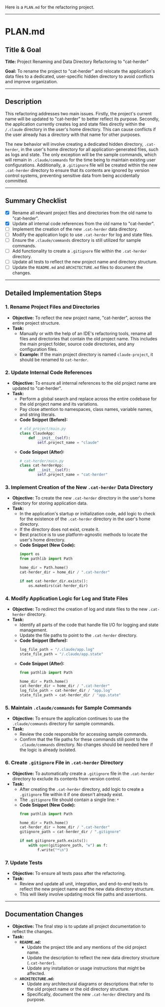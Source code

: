 Here is a `PLAN.md` for the refactoring project.

---

# PLAN.md

## **Title & Goal**

**Title:** Project Renaming and Data Directory Refactoring to "cat-herder"

**Goal:** To rename the project to "cat-herder" and relocate the application's data files to a dedicated, user-specific hidden directory to avoid conflicts and improve organization.

---

## **Description**

This refactoring addresses two main issues. Firstly, the project's current name will be updated to "cat-herder" to better reflect its purpose. Secondly, the application currently creates log and state files directly within the `/.claude` directory in the user's home directory. This can cause conflicts if the user already has a directory with that name for other purposes.

The new behavior will involve creating a dedicated hidden directory, `.cat-herder`, in the user's home directory for all application-generated files, such as logs and state. The only exception will be the sample commands, which will remain in `.claude/commands` for the time being to maintain existing user configurations. Additionally, a `.gitignore` file will be created within the new `.cat-herder` directory to ensure that its contents are ignored by version control systems, preventing sensitive data from being accidentally committed.

---

## **Summary Checklist**

- [x] Rename all relevant project files and directories from the old name to "cat-herder".
- [x] Update all internal code references from the old name to "cat-herder".
- [ ] Implement the creation of the new `.cat-herder` data directory.
- [ ] Modify the application logic to use `.cat-herder` for log and state files.
- [ ] Ensure the `.claude/commands` directory is still utilized for sample commands.
- [ ] Add functionality to create a `.gitignore` file within the `.cat-herder` directory.
- [ ] Update all tests to reflect the new project name and directory structure.
- [ ] Update the `README.md` and `ARCHITECTURE.md` files to document the changes.

---

## **Detailed Implementation Steps**

### **1. Rename Project Files and Directories**

*   **Objective:** To reflect the new project name, "cat-herder", across the entire project structure.
*   **Task:**
    *   Manually or with the help of an IDE's refactoring tools, rename all files and directories that contain the old project name. This includes the main project folder, source code directories, and any configuration files.
    *   **Example:** If the main project directory is named `claude-project`, it should be renamed to `cat-herder`.

### **2. Update Internal Code References**

*   **Objective:** To ensure all internal references to the old project name are updated to "cat-herder".
*   **Task:**
    *   Perform a global search and replace across the entire codebase for the old project name and its variations.
    *   Pay close attention to namespaces, class names, variable names, and string literals.
    *   **Code Snippet (Before):**
        ```python
        # old_project/main.py
        class ClaudeApp:
            def __init__(self):
                self.project_name = "claude"
        ```
    *   **Code Snippet (After):**
        ```python
        # cat-herder/main.py
        class cat-herderApp:
            def __init__(self):
                self.project_name = "cat-herder"
        ```

### **3. Implement Creation of the New `.cat-herder` Data Directory**

*   **Objective:** To create the new `.cat-herder` directory in the user's home directory for storing application data.
*   **Task:**
    *   In the application's startup or initialization code, add logic to check for the existence of the `.cat-herder` directory in the user's home directory.
    *   If the directory does not exist, create it.
    *   Best practice is to use platform-agnostic methods to locate the user's home directory.
    *   **Code Snippet (New Code):**
        ```python
        import os
        from pathlib import Path

        home_dir = Path.home()
        cat-herder_dir = home_dir / ".cat-herder"

        if not cat-herder_dir.exists():
            os.makedirs(cat-herder_dir)
        ```

### **4. Modify Application Logic for Log and State Files**

*   **Objective:** To redirect the creation of log and state files to the new `.cat-herder` directory.
*   **Task:**
    *   Identify all parts of the code that handle file I/O for logging and state management.
    *   Update the file paths to point to the `.cat-herder` directory.
    *   **Code Snippet (Before):**
        ```python
        log_file_path = "/.claude/app.log"
        state_file_path = "/.claude/app.state"
        ```
    *   **Code Snippet (After):**
        ```python
        from pathlib import Path

        home_dir = Path.home()
        cat-herder_dir = home_dir / ".cat-herder"
        log_file_path = cat-herder_dir / "app.log"
        state_file_path = cat-herder_dir / "app.state"
        ```

### **5. Maintain `.claude/commands` for Sample Commands**

*   **Objective:** To ensure the application continues to use the `.claude/commands` directory for sample commands.
*   **Task:**
    *   Review the code responsible for accessing sample commands.
    *   Confirm that the file paths for these commands still point to the `.claude/commands` directory. No changes should be needed here if the logic is already isolated.

### **6. Create `.gitignore` File in `.cat-herder` Directory**

*   **Objective:** To automatically create a `.gitignore` file in the `.cat-herder` directory to exclude its contents from version control.
*   **Task:**
    *   After creating the `.cat-herder` directory, add logic to create a `.gitignore` file within it if one doesn't already exist.
    *   The `.gitignore` file should contain a single line: `*`
    *   **Code Snippet (New Code):**
        ```python
        from pathlib import Path

        home_dir = Path.home()
        cat-herder_dir = home_dir / ".cat-herder"
        gitignore_path = cat-herder_dir / ".gitignore"

        if not gitignore_path.exists():
            with open(gitignore_path, "w") as f:
                f.write("*\n")
        ```

### **7. Update Tests**

*   **Objective:** To ensure all tests pass after the refactoring.
*   **Task:**
    *   Review and update all unit, integration, and end-to-end tests to reflect the new project name and the new data directory structure.
    *   This will likely involve updating mock file paths and assertions.

---

## **Documentation Changes**

*   **Objective:** The final step is to update all project documentation to reflect the changes.
*   **Task:**
    *   **`README.md`:**
        *   Update the project title and any mentions of the old project name.
        *   Update the description to reflect the new data directory structure (`.cat-herder`).
        *   Update any installation or usage instructions that might be affected.
    *   **`ARCHITECTURE.md`:**
        *   Update any architectural diagrams or descriptions that refer to the old project name or the old directory structure.
        *   Specifically, document the new `.cat-herder` directory and its purpose.